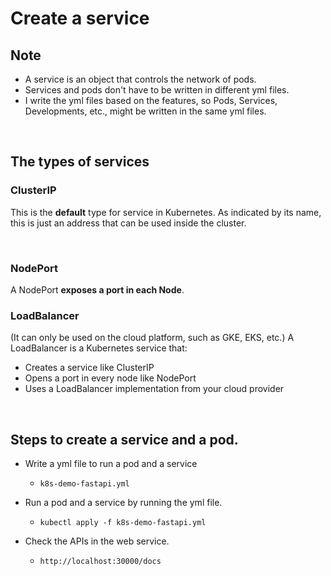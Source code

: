 # Create a service
## Note
- A service is an object that controls the network of pods.
- Services and pods don't have to be written in different yml files.
- I write the yml files based on the features, so Pods, Services, Developments, etc., might be written in the same yml files.

<br>

## The types of services
### ClusterIP
This is the **default** type for service in Kubernetes.
As indicated by its name, this is just an address that can be used inside the cluster.

<br>

### NodePort
A NodePort **exposes a port in each Node**.

### LoadBalancer
(It can only be used on the cloud platform, such as GKE, EKS, etc.)
A LoadBalancer is a Kubernetes service that:
- Creates a service like ClusterIP
- Opens a port in every node like NodePort
- Uses a LoadBalancer implementation from your cloud provider

<br>

## Steps to create a service and a pod.
- Write a yml file to run a pod and a service
    - `k8s-demo-fastapi.yml`

- Run a pod and a service by running the yml file.
    - `kubectl apply -f k8s-demo-fastapi.yml`

- Check the APIs in the web service.
    - `http://localhost:30000/docs`